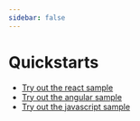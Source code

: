 ```yaml
---
sidebar: false
---
```


# Quickstarts

* [Try out the react sample](./qsg-spa-react.md)
* [Try out the angular sample](./qsg-spa-angular.md)
* [Try out the javascript sample](./qsg-spa-javascript.md)

